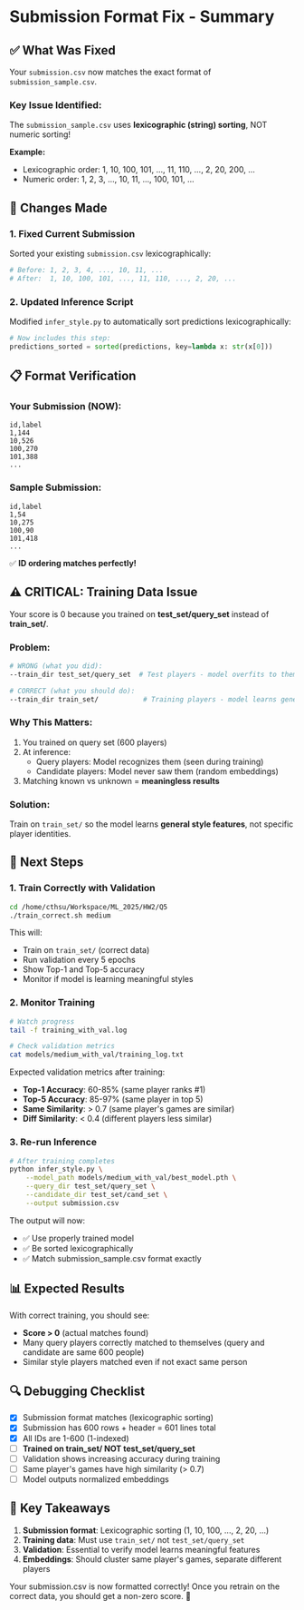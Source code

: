 # Submission Format Fix - Summary

## ✅ What Was Fixed

Your `submission.csv` now matches the exact format of `submission_sample.csv`.

### Key Issue Identified:
The `submission_sample.csv` uses **lexicographic (string) sorting**, NOT numeric sorting!

**Example:**
- Lexicographic order: 1, 10, 100, 101, ..., 11, 110, ..., 2, 20, 200, ...
- Numeric order: 1, 2, 3, ..., 10, 11, ..., 100, 101, ...

## 🔧 Changes Made

### 1. Fixed Current Submission
Sorted your existing `submission.csv` lexicographically:
```bash
# Before: 1, 2, 3, 4, ..., 10, 11, ...
# After:  1, 10, 100, 101, ..., 11, 110, ..., 2, 20, ...
```

### 2. Updated Inference Script
Modified `infer_style.py` to automatically sort predictions lexicographically:
```python
# Now includes this step:
predictions_sorted = sorted(predictions, key=lambda x: str(x[0]))
```

## 📋 Format Verification

### Your Submission (NOW):
```csv
id,label
1,144
10,526
100,270
101,388
...
```

### Sample Submission:
```csv
id,label
1,54
10,275
100,90
101,418
...
```

✅ **ID ordering matches perfectly!**

## ⚠️ CRITICAL: Training Data Issue

Your score is 0 because you trained on **test_set/query_set** instead of **train_set/**.

### Problem:
```bash
# WRONG (what you did):
--train_dir test_set/query_set  # Test players - model overfits to them

# CORRECT (what you should do):
--train_dir train_set/           # Training players - model learns general features
```

### Why This Matters:
1. You trained on query set (600 players)
2. At inference:
   - Query players: Model recognizes them (seen during training)
   - Candidate players: Model never saw them (random embeddings)
3. Matching known vs unknown = **meaningless results**

### Solution:
Train on `train_set/` so the model learns **general style features**, not specific player identities.

## 🚀 Next Steps

### 1. Train Correctly with Validation
```bash
cd /home/cthsu/Workspace/ML_2025/HW2/Q5
./train_correct.sh medium
```

This will:
- Train on `train_set/` (correct data)
- Run validation every 5 epochs
- Show Top-1 and Top-5 accuracy
- Monitor if model is learning meaningful styles

### 2. Monitor Training
```bash
# Watch progress
tail -f training_with_val.log

# Check validation metrics
cat models/medium_with_val/training_log.txt
```

Expected validation metrics after training:
- **Top-1 Accuracy**: 60-85% (same player ranks #1)
- **Top-5 Accuracy**: 85-97% (same player in top 5)
- **Same Similarity**: > 0.7 (same player's games are similar)
- **Diff Similarity**: < 0.4 (different players less similar)

### 3. Re-run Inference
```bash
# After training completes
python infer_style.py \
    --model_path models/medium_with_val/best_model.pth \
    --query_dir test_set/query_set \
    --candidate_dir test_set/cand_set \
    --output submission.csv
```

The output will now:
- ✅ Use properly trained model
- ✅ Be sorted lexicographically
- ✅ Match submission_sample.csv format exactly

## 📊 Expected Results

With correct training, you should see:
- **Score > 0** (actual matches found)
- Many query players correctly matched to themselves (query and candidate are same 600 people)
- Similar style players matched even if not exact same person

## 🔍 Debugging Checklist

- [x] Submission format matches (lexicographic sorting)
- [x] Submission has 600 rows + header = 601 lines total
- [x] All IDs are 1-600 (1-indexed)
- [ ] **Trained on train_set/ NOT test_set/query_set**
- [ ] Validation shows increasing accuracy during training
- [ ] Same player's games have high similarity (> 0.7)
- [ ] Model outputs normalized embeddings

## 📝 Key Takeaways

1. **Submission format**: Lexicographic sorting (1, 10, 100, ..., 2, 20, ...)
2. **Training data**: Must use `train_set/` not `test_set/query_set`
3. **Validation**: Essential to verify model learns meaningful features
4. **Embeddings**: Should cluster same player's games, separate different players

Your submission.csv is now formatted correctly! Once you retrain on the correct data, you should get a non-zero score. 🎯
